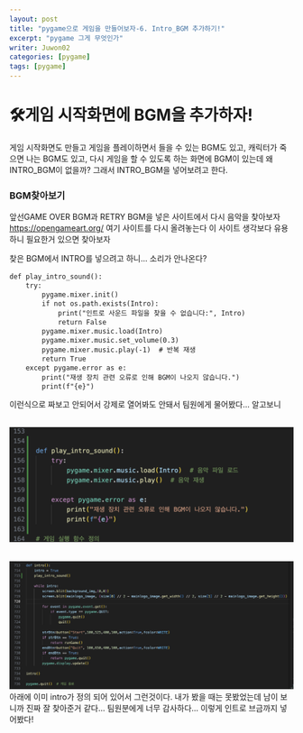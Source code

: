 ```yaml
---
layout: post
title: "pygame으로 게임을 만들어보자-6. Intro_BGM 추가하기!"
excerpt: "pygame 그게 무엇인가"
writer: Juwon02
categories: [pygame]
tags: [pygame]
---
```

# 🛠️게임 시작화면에 BGM을 추가하자!

게임 시작화면도 만들고 게임을 플레이하면서 들을 수 있는 BGM도 있고, 캐릭터가 죽으면 나는 BGM도 있고, 다시 게임을 할 수 있도록 하는 화면에 BGM이 있는데 왜 INTRO_BGM이 없을까? 그래서 INTRO_BGM을 넣어보려고 한다.

### BGM찾아보기
앞선GAME OVER BGM과 RETRY BGM을 넣은 사이트에서 다시 음악을 찾아보자<https://opengameart.org/> 여기 사이트를 다시 올려놓는다 이 사이트 생각보다 유용하니 필요한거 있으면 찾아보자

찾은 BGM에서 INTRO를 넣으려고 하니... 소리가 안나온다?
```
def play_intro_sound():
    try:
        pygame.mixer.init()
        if not os.path.exists(Intro):
            print("인트로 사운드 파일을 찾을 수 없습니다:", Intro)
            return False
        pygame.mixer.music.load(Intro)
        pygame.mixer.music.set_volume(0.3)
        pygame.mixer.music.play(-1)  # 반복 재생
        return True
    except pygame.error as e:
        print("재생 장치 관련 오류로 인해 BGM이 나오지 않습니다.")
        print(f"{e}")
```
이런식으로 짜보고 안되어서 강제로 열어봐도 안돼서 팀원에게 물어봤다...
알고보니 

&nbsp;
![인트로 확인1](/assets/img/intro1.png)

&nbsp;
![인트로 확인2](/assets/img/intro2.png)
아래에 이미 intro가 정의 되어 있어서 그런것이다. 내가 봤을 때는 못봤었는데 남이 보니까 진짜 잘 찾아준거 같다... 팀원분에게 너무 감사하다... 이렇게 인트로 브금까지 넣어봤다!